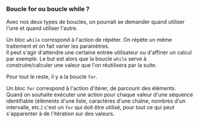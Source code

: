 ### Boucle for ou boucle while ?

Avec nos deux types de boucles, on pourrait se demander quand utiliser l'une et quand utiliser l'autre.

Un bloc `while` correspond à l'action de répéter. On répète un même traitement et on fait varier les paramètres.  
Il peut s'agir d'attendre une certaine entrée utilisateur ou d'affiner un calcul par exemple.
Le but est alors que la boucle `while` serve à construire/calculer une valeur que l'on réutilisera par la suite.

Pour tout le reste, il y a la boucle `for`.

Un bloc `for` correspond à l'action d'itérer, de parcourir des éléments.  
Quand on souhaite exécuter une action pour chaque valeur d'une séquence identifiable (éléments d'une liste, caractères d'une chaîne, nombres d'un intervalle, etc.) c'est un `for` qui doit être utilisé, pour tout ce qui peut s'apparenter à de l'itération sur des valeurs.
